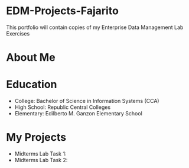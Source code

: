 # EDM-Projects-Fajarito

This portfolio will contain copies of my Enterprise Data Management Lab Exercises

# About Me

# Education
- College: Bachelor of Science in Information Systems (CCA)
- High School: Republic Central Colleges
- Elementary: Edilberto M. Ganzon Elementary School
  
# My Projects
- Midterms Lab Task 1:
- Midterms Lab Task 2:

